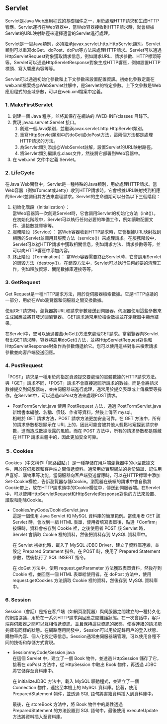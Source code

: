 ## Servlet

Servlet是Java Web應用程式的基礎組件之一，用於處理HTTP請求和生成HTTP響應。Servlet運行在Web容器中，當Web容器接收到HTTP請求時，就會根據Servlet的URL映射路徑來選擇適當的Servlet進行處理。   
     
Servlet是一個Java類別，必須繼承javax.servlet.http.HttpServlet類別。Servlet類別可以重寫doGet、doPost、doPut等方法來處理HTTP請求。Servlet可以通過HttpServletRequest對象獲取請求信息，例如請求URL、請求參數、HTTP標頭等等。Servlet可以通過HttpServletResponse對象生成HTTP響應，例如設置HTTP標頭、寫入響應內容等等。   

Servlet可以通過初始化參數和上下文參數來設置配置資訊。初始化參數定義在web.xml檔案或@WebServlet註解中，是Servlet的特定參數。上下文參數是Web應用程式的全域參數，可以在web.xml檔案中定義。   

### 1. MakeFirstServlet

1. 創建一個 Java 程序，並將其保存在網站的 /WEB-INF/classes 目錄下。
2. 實現 javax.servlet.Servlet 接口。
    1. 創建一個Java類別，並繼承javax.servlet.http.HttpServlet類別。
    2. 重寫HttpServlet類別中的doGet或doPost方法，這兩個方法都是處理HTTP請求的方法。
    3. 為Servlet類別添加@WebServlet註解，設置Servlet的URL映射路徑。
    4. 將Servlet類別編譯成.class文件，然後將它部署到Web容器中。
3. 在 web.xml 文件中定義 Servlet。

### 2. LifeCycle

在Java Web開發中，Servlet是一種特殊的Java類別，用於處理HTTP請求。當Web容器（例如Tomcat或Jetty）收到HTTP請求時，它會根據URL映射找到相應的Servlet並調用其方法來處理請求。Servlet的生命週期可以分為以下三個階段：
1. 初始化階段（Initialization）：  
    當Web容器第一次創建Servlet時，它會調用Servlet的初始化方法（init()）。在初始化階段中，Servlet可以執行任何必要的準備工作，例如讀取配置文件、連接數據庫等等。
2. 服務階段（Service）：
    當Web容器收到HTTP請求時，它會根據URL映射找到相應的Servlet並調用其服務方法（service()）來處理請求。在服務階段中，Servlet可以從HTTP請求中獲取相關信息，例如請求方法、請求參數等等，並可以向HTTP響應中添加內容。
3. 終止階段（Termination）：
    當Web容器需要終止Servlet時，它會調用Servlet的銷毀方法（destroy()）。在銷毀方法中，Servlet可以執行任何必要的清理工作，例如釋放資源、關閉數據庫連接等等。

### 3. GetRequest

Get Request是一種HTTP請求方法，用於從伺服器檢索數據。它是HTTP協議的一部分，用於在Web瀏覽器和伺服器之間交換數據。

使用GET請求時，瀏覽器將URL和請求參數發送到伺服器。伺服器使用這些參數來生成回應並將其發送回瀏覽器。 GET請求通常用於檢索數據並在瀏覽器中顯示結果。

在Servlet中，您可以通過覆蓋doGet()方法來處理GET請求。當瀏覽器向Servlet發出GET請求時，容器將調用doGet()方法，並將HttpServletRequest對象和HttpServletResponse對象作為參數傳遞給它。您可以使用這些對象來檢索請求參數並向客戶端發送回應。

### 4. PostRequest

「POST」請求是一種用於向指定資源提交要處理的實體數據的HTTP請求方法。與「GET」請求不同，「POST」請求不會直接返回所請求的數據。而是會將請求數據提交到伺服器端，並由伺服器端進行處理，通常用於提交表單或上傳檔案等操作。在Servlet中，可以通過doPost方法來處理POST請求。   

* PostFormServlet.java
使用 PostRequest 方法，通過 PostFormServlet.java 新增書本編號、名稱、價錢、作者等資料，然後上傳至 mysql。   
相較於 GET 請求方法，POST 請求方法更加安全可靠。在 GET 方法中，所有的請求參數都是顯示在 URL 上的，因此可能會被其他人輕鬆地窺探到請求參數，進而造成數據泄露的風險。而在 POST 方法中，所有的請求參數都是隱藏在 HTTP 請求主體中的，因此更加安全可靠。

### ５. Cookies
Cookies（中文稱作「網路甜點」）是一種存儲在用戶端瀏覽器中的小型數據文件，用於在伺服器和客戶端之間傳遞資料。通常用於實現網站的身份驗證、記住用戶喜好、購物車等功能。當伺服器向客戶端發送響應時，可以在HTTP標頭中添加Set-Cookie欄位，告訴瀏覽器存儲Cookie。瀏覽器在後續的請求中會自動將Cookie帶上，放在HTTP請求頭中的Cookie欄位中，傳送到伺服器端。在Servlet中，可以使用HttpServletRequest和HttpServletResponse對象的方法來設置、讀取和刪除Cookie。   

*  Cookies/myCode/CookieServlet.java    
    這是一個使用 Java Servlet 和 MySQL 資料庫的簡單範例。當使用者 GET 該 Servlet 時，會收到一組 HTML 表單，使用者填寫表單後，點選「Confirm」按鈕時，資料會被存到 Cookie 裡，之後使用者 POST 該 Servlet 時，Servlet 會讀取 Cookie 裡的資料，然後把資料存到 MySQL 資料庫中。   

    在 Servlet 初始化時，載入了 MySQL JDBC Driver，建立了資料庫連線，並設定 Prepared Statement 指令。在 POST 時，使用了 Prepared Statement 參數，然後執行了 SQL INSERT 指令。   

    在 doGet 方法中，使用 request.getParameter 方法獲取表單資料，然後存到 Cookie 裡，並回應一個 HTML 表單給使用者。在 doPost 方法中，使用 request.getCookies 方法讀取 Cookie 裡的資料，然後存到 MySQL 資料庫中。   

### 6. Session
Session（會話）是指在客戶端（如網頁瀏覽器）與伺服器之間建立的一種持久化的網路協議，用於在一系列HTTP請求與回應之間維護狀態。在一次會話中，客戶端與伺服器之間可以互相傳遞資訊，並且保持這些資訊的狀態，使得連續的請求能夠擁有同樣的狀態。在網路應用開發中，Session可以用於記錄用戶的登入狀態、購物車內容、個人化設定等信息。Session通常由伺服器端管理，可以使用各種不同的技術和存儲方式實現。

* Session/myCode/Session.java   
    在這個 Servlet 中，建立了一個 Book 物件，並透過 HttpSession 儲存了它，接著在 doPost 方法中，從 HttpSession 中取出 Book 物件，再透過 JDBC 將它儲存至資料庫中。   

    在 initializeJDBC 方法中，載入 MySQL 驅動程式，並建立了一個 Connection 物件，連接至本機上的 MySQL 資料庫。接著，使用 PreparedStatement 物件，並透過 SQL 語句將書籍資料插入到資料庫中。   

    最後，在 storeBook 方法中，將 Book 物件中的屬性透過 PreparedStatement 的方法設置到 SQL 語句中，最後使用 executeUpdate 方法將資料插入至資料庫。   

